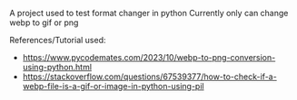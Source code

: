 A project used to test format changer in python
Currently only can change webp to gif or png

References/Tutorial used:
- https://www.pycodemates.com/2023/10/webp-to-png-conversion-using-python.html
- https://stackoverflow.com/questions/67539377/how-to-check-if-a-webp-file-is-a-gif-or-image-in-python-using-pil
